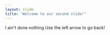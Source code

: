 ```yaml
---
layout: slide
title: "Welcome to our second slide!"
---
```

I ain't done nothing
Use the left arrow to go back!
